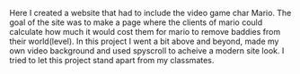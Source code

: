 Here I created a website that had to include the video game char Mario. The goal of the site was to make a page where the 
clients of mario could calculate how much it would cost them for mario to remove baddies from their world(level). 
In this project I went a bit above and beyond, made my own video background and used spyscroll to acheive a modern site look.
I tried to let this project stand apart from my classmates.
